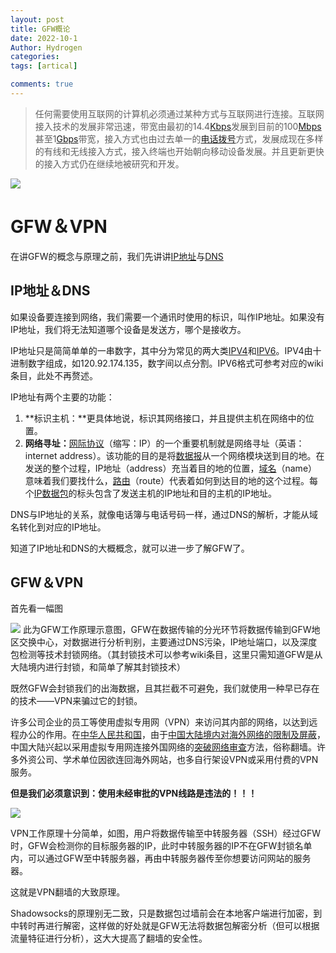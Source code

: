 ```yaml
---
layout: post
title: GFW概论
date: 2022-10-1
Author: Hydrogen
categories: 
tags: [artical]

comments: true
--- 
```


> 任何需要使用互联网的计算机必须通过某种方式与互联网进行连接。互联网接入技术的发展非常迅速，带宽由最初的14.4[Kbps](https://zh.wikipedia.org/wiki/Kbps)发展到目前的100[Mbps](https://zh.wikipedia.org/wiki/Mbps)甚至1[Gbps](https://zh.wikipedia.org/wiki/1Gbps以太网)带宽，接入方式也由过去单一的[电话拨号](https://zh.wikipedia.org/wiki/撥號連線)方式，发展成现在多样的有线和无线接入方式，接入终端也开始朝向移动设备发展。并且更新更快的接入方式仍在继续地被研究和开发。

![](https://tuchuangs.com/imgs/2022/10/01/8e283e9821dbed11.png)

# GFW＆VPN

在讲GFW的概念与原理之前，我们先讲讲[IP地址](https://zh.wikipedia.org/wiki/IP%E5%9C%B0%E5%9D%80)与[DNS](https://zh.wikipedia.org/wiki/%E5%9F%9F%E5%90%8D%E7%B3%BB%E7%BB%9F)

## IP地址＆DNS

如果设备要连接到网络，我们需要一个通讯时使用的标识，叫作IP地址。如果没有IP地址，我们将无法知道哪个设备是发送方，哪个是接收方。

IP地址只是简简单单的一串数字，其中分为常见的两大类[IPV4](https://zh.wikipedia.org/wiki/IPv4)和[IPV6](https://zh.wikipedia.org/wiki/IPv6)。IPV4由十进制数字组成，如120.92.174.135，数字间以点分割。IPV6格式可参考对应的wiki条目，此处不再赘述。

IP地址有两个主要的功能：

1. **标识主机：**更具体地说，标识其网络接口，并且提供主机在网络中的位置。
2. **网络寻址：**[网际协议](https://zh.wikipedia.org/wiki/网际协议)（缩写：IP）的一个重要机制就是网络寻址（英语：internet address）。该功能的目的是将[数据报](https://zh.wikipedia.org/wiki/数据报)从一个网络模块送到目的地。在发送的整个过程，IP地址（address）充当着目的地的位置，[域名](https://zh.wikipedia.org/wiki/域名)（name）意味着我们要找什么，[路由](https://zh.wikipedia.org/wiki/路由)（route）代表着如何到达目的地的这个过程。每个[IP数据包](https://zh.wikipedia.org/wiki/网际协议)的标头包含了发送主机的IP地址和目的主机的IP地址。

DNS与IP地址的关系，就像电话簿与电话号码一样，通过DNS的解析，才能从域名转化到对应的IP地址。

知道了IP地址和DNS的大概概念，就可以进一步了解GFW了。

## GFW＆VPN

首先看一幅图

![](https://tuchuangs.com/imgs/2022/10/01/71e6811a519f8a44.png)
此为GFW工作原理示意图，GFW在数据传输的分光环节将数据传输到GFW地区交换中心，对数据进行分析判别，主要通过DNS污染，IP地址端口，以及深度包检测等技术封锁网络。（其封锁技术可以参考wiki条目，这里只需知道GFW是从大陆境内进行封锁，和简单了解其封锁技术）

既然GFW会封锁我们的出海数据，且其拦截不可避免，我们就使用一种早已存在的技术——VPN来骗过它的封锁。

许多公司企业的员工等使用虚拟专用网（VPN）来访问其内部的网络，以达到远程办公的作用。在[中华人民共和国](https://zh.wikipedia.org/wiki/中华人民共和国)，由于[中国大陆境内对海外网络的限制及屏蔽](https://zh.wikipedia.org/wiki/中華人民共和國網絡審查)，中国大陆兴起以采用虚拟专用网连接外国网络的[突破网络审查](https://zh.wikipedia.org/wiki/突破網絡審查)方法，俗称翻墙。许多外资公司、学术单位因欲连回海外网站，也多自行架设VPN或采用付费的VPN服务。

**但是我们必须意识到：使用未经审批的VPN线路是违法的！！！**

![](https://tuchuangs.com/imgs/2022/10/01/e00e4f7b6ef9437c.jpg)

VPN工作原理十分简单，如图，用户将数据传输至中转服务器（SSH）经过GFW时，GFW会检测你的目标服务器的IP，此时中转服务器的IP不在GFW封锁名单内，可以通过GFW至中转服务器，再由中转服务器传至你想要访问网站的服务器。

这就是VPN翻墙的大致原理。

Shadowsocks的原理别无二致，只是数据包过墙前会在本地客户端进行加密，到中转时再进行解密，这样做的好处就是GFW无法将数据包解密分析（但可以根据流量特征进行分析），这大大提高了翻墙的安全性。
